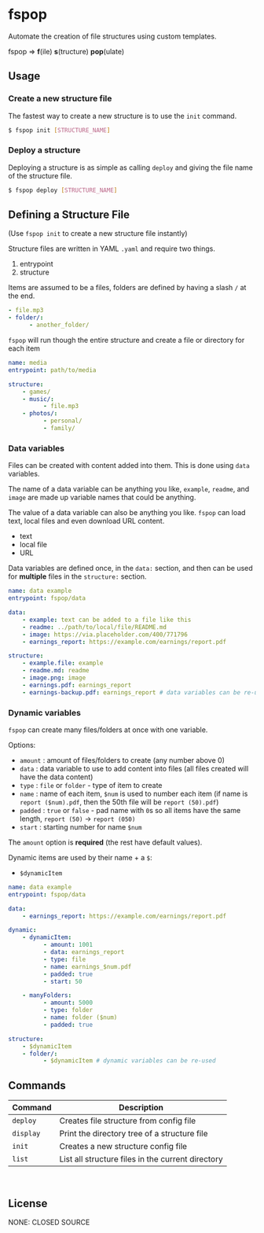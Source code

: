# fspop

Automate the creation of file structures using custom templates.

fspop => **f**(ile) **s**(tructure) **pop**(ulate)

## Usage

### Create a new structure file

The fastest way to create a new structure is to use the `init` command.

```bash
$ fspop init [STRUCTURE_NAME]
```

### Deploy a structure

Deploying a structure is as simple as calling `deploy` and giving the file name of the structure file.

```bash
$ fspop deploy [STRUCTURE_NAME]
```

## Defining a Structure File

(Use `fspop init` to create a new structure file instantly)

Structure files are written in YAML `.yaml` and require two things.

1. entrypoint
2. structure

Items are assumed to be a files, folders are defined by having a slash `/` at the end.

```yaml
- file.mp3
- folder/:
      - another_folder/
```

`fspop` will run though the entire structure and create a file or directory for each item

```yaml
name: media
entrypoint: path/to/media

structure:
    - games/
    - music/:
          - file.mp3
    - photos/:
          - personal/
          - family/
```

### Data variables

Files can be created with content added into them. This is done using `data` variables.

The name of a data variable can be anything you like, `example`, `readme`, and `image` are made up variable names that could be anything.

The value of a data variable can also be anything you like. `fspop` can load text, local files and even download URL content.

-   text
-   local file
-   URL

Data variables are defined once, in the `data:` section, and then can be used for **multiple** files in the `structure:` section.

```yaml
name: data example
entrypoint: fspop/data

data:
    - example: text can be added to a file like this
    - readme: ../path/to/local/file/README.md
    - image: https://via.placeholder.com/400/771796
    - earnings_report: https://example.com/earnings/report.pdf

structure:
    - example.file: example
    - readme.md: readme
    - image.png: image
    - earnings.pdf: earnings_report
    - earnings-backup.pdf: earnings_report # data variables can be re-used
```

### Dynamic variables

`fspop` can create many files/folders at once with one variable.

Options:

-   `amount` : amount of files/folders to create (any number above 0)
-   `data` : data variable to use to add content into files (all files created will have the data content)
-   `type` : `file` or `folder` - type of item to create
-   `name` : name of each item, `$num` is used to number each item (if name is `report ($num).pdf`, then the 50th file will be `report (50).pdf`)
-   `padded` : `true` or `false` - pad name with `0`s so all items have the same length, `report (50)` -> `report (050)`
-   `start` : starting number for name `$num`

The `amount` option is **required** (the rest have default values).

Dynamic items are used by their name + a `$`:

-   `$dynamicItem`

```yaml
name: data example
entrypoint: fspop/data

data:
    - earnings_report: https://example.com/earnings/report.pdf

dynamic:
    - dynamicItem:
          - amount: 1001
          - data: earnings_report
          - type: file
          - name: earnings_$num.pdf
          - padded: true
          - start: 50

    - manyFolders:
          - amount: 5000
          - type: folder
          - name: folder ($num)
          - padded: true

structure:
    - $dynamicItem
    - folder/:
          - $dynamicItem # dynamic variables can be re-used
```

## Commands

| Command   | Description                                       |
| --------- | ------------------------------------------------- |
| `deploy`  | Creates file structure from config file           |
| `display` | Print the directory tree of a structure file      |
| `init`    | Creates a new structure config file               |
| `list`    | List all structure files in the current directory |

<br>

## License

NONE: CLOSED SOURCE
